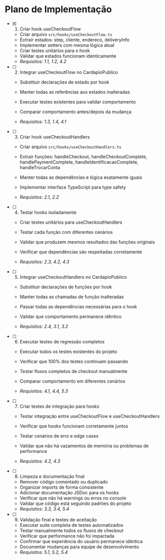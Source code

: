 # Plano de Implementação

- [x] 1. Criar hook useCheckoutFlow


  - Criar arquivo `src/hooks/useCheckoutFlow.ts`
  - Extrair estados: step, cliente, endereco, deliveryInfo
  - Implementar setters com mesma lógica atual
  - Criar testes unitários para o hook
  - Validar que estados funcionam identicamente
  - _Requisitos: 1.1, 1.2, 4.2_


- [ ] 2. Integrar useCheckoutFlow no CardapioPublico
  - Substituir declarações de estado por hook
  - Manter todas as referências aos estados inalteradas
  - Executar testes existentes para validar comportamento
  - Comparar comportamento antes/depois da mudança


  - _Requisitos: 1.3, 1.4, 4.1_

- [ ] 3. Criar hook useCheckoutHandlers
  - Criar arquivo `src/hooks/useCheckoutHandlers.ts`
  - Extrair funções: handleCheckout, handleCheckoutComplete, handlePaymentComplete, handleIdentificacaoComplete, handleTrocarConta

  - Manter todas as dependências e lógica exatamente iguais
  - Implementar interface TypeScript para type safety
  - _Requisitos: 2.1, 2.2_

- [ ] 4. Testar hooks isoladamente
  - Criar testes unitários para useCheckoutHandlers


  - Testar cada função com diferentes cenários
  - Validar que produzem mesmos resultados das funções originais
  - Verificar que dependências são respeitadas corretamente
  - _Requisitos: 2.3, 4.2, 4.3_



- [ ] 5. Integrar useCheckoutHandlers no CardapioPublico
  - Substituir declarações de funções por hook
  - Manter todas as chamadas de função inalteradas
  - Passar todas as dependências necessárias para o hook
  - Validar que comportamento permanece idêntico

  - _Requisitos: 2.4, 3.1, 3.2_

- [ ] 6. Executar testes de regressão completos
  - Executar todos os testes existentes do projeto
  - Verificar que 100% dos testes continuam passando
  - Testar fluxos completos de checkout manualmente


  - Comparar comportamento em diferentes cenários
  - _Requisitos: 4.1, 4.4, 5.3_

- [ ] 7. Criar testes de integração para hooks
  - Testar integração entre useCheckoutFlow e useCheckoutHandlers
  - Verificar que hooks funcionam corretamente juntos


  - Testar cenários de erro e edge cases
  - Validar que não há vazamentos de memória ou problemas de performance
  - _Requisitos: 4.2, 4.3_

- [ ] 8. Limpeza e documentação final
  - Remover código comentado ou duplicado
  - Organizar imports de forma consistente
  - Adicionar documentação JSDoc para os hooks
  - Verificar que não há warnings ou erros no console
  - Validar que código está seguindo padrões do projeto
  - _Requisitos: 3.3, 3.4, 5.4_

- [ ] 9. Validação final e testes de aceitação
  - Executar suite completa de testes automatizados
  - Testar manualmente todos os fluxos de checkout
  - Verificar que performance não foi impactada
  - Confirmar que experiência do usuário permanece idêntica
  - Documentar mudanças para equipe de desenvolvimento
  - _Requisitos: 5.1, 5.2, 5.4_